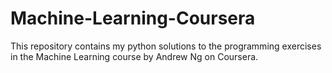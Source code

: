 # Machine-Learning-Coursera

This repository contains my python solutions to the programming exercises in the Machine Learning course by Andrew Ng on Coursera.

